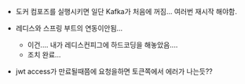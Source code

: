 - 도커 컴포즈를 실행시키면 일단 Kafka가 처음에 꺼짐... 여러번 재시작 해야함.
- 레디스와 스프링 부트의 연동이안됨...
	- 이건.... 내가 레디스컨피그에 하드코딩을 해놓았음....
	- 조치 완료...
	
- jwt access가 만료될때쯤에 요청을하면 토큰쪽에서 에러가 나는듯??

